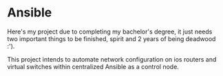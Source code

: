 # Ansible

Here's my project due to completing my bachelor's degree, it just needs two important things to be finished, spirit and 2 years of being deadwood :'). 

This project intends to automate network configuration on ios routers and virtual switches within centralized Ansible as a control node.
